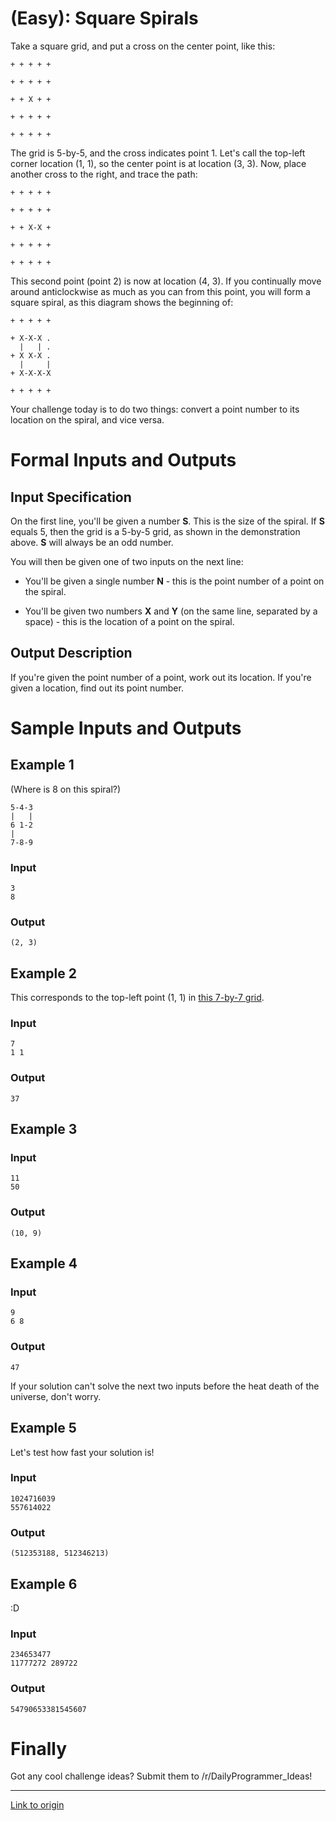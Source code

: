 # [](#EasyIcon) __(Easy)__: Square Spirals

Take a square grid, and put a cross on the center point, like this:

    + + + + +
             
    + + + + +
             
    + + X + +
             
    + + + + +
             
    + + + + +

The grid is 5-by-5, and the cross indicates point 1. Let's call the top-left corner location (1, 1), so the center point is at location (3, 3). Now, place another cross to the right, and trace the path:

    + + + + +
             
    + + + + +
             
    + + X-X +
             
    + + + + +
             
    + + + + +

This second point (point 2) is now at location (4, 3). If you continually move around anticlockwise as much as you can from this point, you will form a square spiral, as this diagram shows the beginning of:

    + + + + +
             
    + X-X-X .
      |   | .
    + X X-X .
      |     |
    + X-X-X-X
             
    + + + + +

Your challenge today is to do two things: convert a point number to its location on the spiral, and vice versa.

# Formal Inputs and Outputs

## Input Specification

On the first line, you'll be given a number **S**. This is the size of the spiral. If **S** equals 5, then the grid is a 5-by-5 grid, as shown in the demonstration above. **S** will always be an odd number.

You will then be given one of two inputs on the next line:

* You'll be given a single number **N** - this is the point number of a point on the spiral.

* You'll be given two numbers **X** and **Y** (on the same line, separated by a space) - this is the location of a point on the spiral.

## Output Description

If you're given the point number of a point, work out its location. If you're given a location, find out its point number.

# Sample Inputs and Outputs

## Example 1

(Where is 8 on this spiral?)

    5-4-3
    |   |
    6 1-2
    |    
    7-8-9

### Input

    3
    8

### Output

    (2, 3)

## Example 2

This corresponds to the top-left point (1, 1) in [this 7-by-7 grid](https://upload.wikimedia.org/wikipedia/commons/thumb/1/1d/Ulam_spiral_howto_all_numbers.svg/811px-Ulam_spiral_howto_all_numbers.svg.png).

### Input

    7
    1 1

### Output

    37

## Example 3

### Input

    11
    50

### Output
    
    (10, 9)

## Example 4

### Input

    9
    6 8

### Output

    47

If your solution can't solve the next two inputs before the heat death of the universe, don't worry.

## Example 5

Let's test how fast your solution is!

### Input

    1024716039
    557614022

### Output

    (512353188, 512346213)

## Example 6

:D

### Input

    234653477
    11777272 289722

### Output

    54790653381545607

# Finally

Got any cool challenge ideas? Submit them to /r/DailyProgrammer_Ideas!

---

[Link to origin](https://www.reddit.com/r/dailyprogrammer/3ggli3)